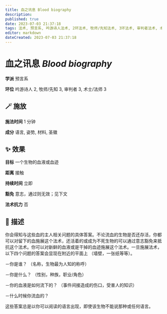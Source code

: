```yaml
---
title: 血之讯息 Blood biography
description: 
published: true
date: 2023-07-03 21:37:18
tags: 法术, 预言系, 吟游诗人法术, 2环法术, 牧师/先知法术, 3环法术, 审判者法术, 术士/法师法术
editor: markdown
dateCreated: 2023-07-03 21:37:18
---
```


# **血之讯息** *Blood biography*

**学派** 预言系 

**环位** 吟游诗人 2, 牧师/先知 3, 审判者 3, 术士/法师 3

## 🪄 施放

**施法时间** 1 分钟

**成分** 语言, 姿势, 材料, 圣徽

## ✨ 效果 

**目标** 一个生物的血液或血迹 

**距离** 接触  

**持续时间** 立即 

**豁免** 意志，通过则无效；见下文

**法术抗力** 否

## 📖 描述

你会得知与这些血的主人相关问题的具体答案。不论流血的生物是否还存活，你都可以对留下的血施展这个法术，还活着的或成为不死生物的可以通过意志豁免来抵抗这个法术。你可以对新鲜的血液或是干掉的血迹施展这个法术。一旦施展法术，以下四个问题的答案会显现在附近的平面上 （墙壁，一张纸等等）。

－你是谁？ （名称，生物最为人知的称呼）

－你是什么？ （性别，种族，职业/角色）

－你的血液是如何流下的？ （事件间接造成的伤口，受害人的知识）

－什么时候你流血的？

这些答案总是以你可以阅读的语言出现，即使该生物不能说那种或任何语言。
    